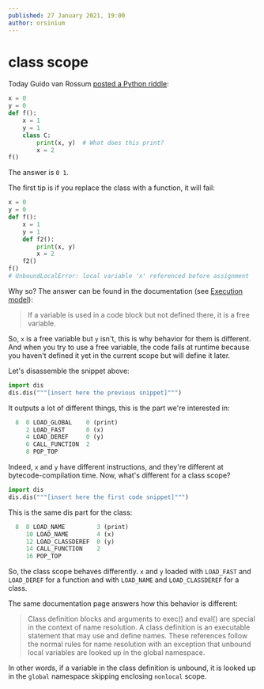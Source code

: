 ```yaml
---
published: 27 January 2021, 19:00
author: orsinium
---
```


# class scope

Today Guido van Rossum [posted a Python riddle](https://twitter.com/gvanrossum/status/1354305179244392453):

```python
x = 0
y = 0
def f():
    x = 1
    y = 1
    class C:
        print(x, y)  # What does this print?
        x = 2
f()
```

The answer is `0 1`.

The first tip is if you replace the class with a function, it will fail:

```python
x = 0
y = 0
def f():
    x = 1
    y = 1
    def f2():
        print(x, y)
        x = 2
    f2()
f()
# UnboundLocalError: local variable 'x' referenced before assignment
```

Why so? The answer can be found in the documentation (see [Execution model](https://docs.python.org/3/reference/executionmodel.html)):

> If a variable is used in a code block but not defined there, it is a free variable.

So, `x` is a free variable but `y` isn't, this is why behavior for them is different. And when you try to use a free variable, the code fails at runtime because you haven't defined it yet in the current scope but will define it later.

Let's disassemble the snippet above:

```python
import dis
dis.dis("""[insert here the previous snippet]""")
```

It outputs a lot of different things, this is the part we're interested in:

```js
  8  0 LOAD_GLOBAL    0 (print)
     2 LOAD_FAST      0 (x)
     4 LOAD_DEREF     0 (y)
     6 CALL_FUNCTION  2
     8 POP_TOP
```

Indeed, `x` and `y` have different instructions, and they're different at bytecode-compilation time. Now, what's different for a class scope?

```python
import dis
dis.dis("""[insert here the first code snippet]""")
```

This is the same dis part for the class:

```js
  8  8 LOAD_NAME         3 (print)
     10 LOAD_NAME        4 (x)
     12 LOAD_CLASSDEREF  0 (y)
     14 CALL_FUNCTION    2
     16 POP_TOP
```

So, the class scope behaves differently. `x` and `y` loaded with `LOAD_FAST` and `LOAD_DEREF` for a function and with `LOAD_NAME` and `LOAD_CLASSDEREF` for a class.

The same documentation page answers how this behavior is different:

> Class definition blocks and arguments to exec() and eval() are special in the context of name resolution. A class definition is an executable statement that may use and define names. These references follow the normal rules for name resolution with an exception that unbound local variables are looked up in the global namespace.

In other words, if a variable in the class definition is unbound, it is looked up in the `global` namespace skipping enclosing `nonlocal` scope.
